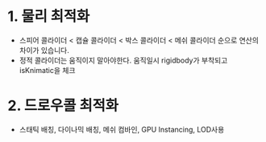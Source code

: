 # 1. 물리 최적화
- 스피어 콜라이더 < 캡슐 콜라이더 < 박스 콜라이더 < 메쉬 콜라이더 순으로 연산의 차이가 있습니다.
- 정적 콜라이더는 움직이지 말아야한다. 움직일시 rigidbody가 부착되고 isKnimatic을 체크

# 2. 드로우콜 최적화
- 스태틱 배칭, 다이나믹 배칭, 메쉬 컴바인, GPU Instancing, LOD사용
